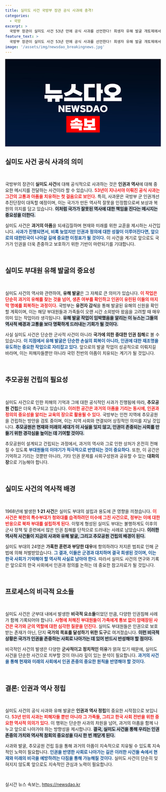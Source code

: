 ```yaml
---
title: 실미도 사건 국방부 장관 공식 사과에 충격!
categories:
  - 국방
excerpt: >
  국방부 장관이 실미도 사건 53년 만에 공식 사과를 선언한다! 희생자 유해 발굴 개토제에서 전해질 이 역사적 순간, 자세한 내용을 확인하세요!
feature_text: >
  국방부 장관이 실미도 사건 53년 만에 공식 사과를 선언한다! 희생자 유해 발굴 개토제에서 전해질 이 역사적 순간, 자세한 내용을 확인하세요!
image: '/assets/img/newsdao_breakingnews.jpg'
---
```


<p><img src="/assets/img/newsdao_breakingnews.jpg" alt="koreaapp 속보" /></p>

<h2 data-ke-size="size26">실미도 사건 공식 사과의 의미</h2>

<p data-ke-size="size16">&nbsp;</p>

<p>국방부의 장관이 <strong>실미도 사건</strong>에 대해 공식적으로 사과하는 것은 <strong>인권과 역사</strong>에 대해 중요한 메시지를 전달하는 사건이라 할 수 있습니다. <b><span style="color: #ee2323;">53년이 지나서야 이뤄진 공식 사과는 그간의 고통과 아픔을 치유하는 첫 걸음으로 보인다.</span></b> 특히, 사과문은 국방부 군 인권개선추진단장이 대독할 예정이며, 이는 국가가 만든 역사적 잘못을 인정함으로써 보상과 복원의 의지를 담고 있습니다. <b><span style="background-color: #21538527;">이처럼 국가가 잘못된 역사에 대한 책임을 진다는 메시지는 중요성을 더한다.</span></b> </p>

<p>실미도 사건은 <strong>과거의 아픔</strong>을 되새김질하며 현재와 미래를 위한 교훈을 제시하는 사건입니다. <b><span style="color: #1a5490;">사과가 진행되면서, 비록 늦었지만 인권과 정의에 대한 성찰이 이루어진다면, 앞으로의 대한민국이 나아갈 길에 중요한 이정표가 될 것이다.</span></b> 이 사건을 계기로 앞으로도 국가가 인권을 더욱 존중하고 보호하기 위한 기반이 마련되기를 기대합니다.</p>

<p data-ke-size="size16">&nbsp;</p>

<h2 data-ke-size="size26">실미도 부대원 유해 발굴의 중요성</h2>

<p data-ke-size="size16">&nbsp;</p>

<p>실미도 사건의 역사와 관련하여, <strong>유해 발굴</strong>은 그 자체로 큰 의미가 있습니다. <b><span style="color: #ee2323;">이 작업은 단순히 과거의 유해를 찾는 것을 넘어, 생존 여부를 확인하고 인권이 유린된 이들의 마지막 명예를 회복하는 과정이다.</span></b> 국방부는 <strong>유전자 감식</strong>을 통해 발굴된 유해의 신원을 확인할 계획이며, 이는 해당 부대원들과 가족들이 오랜 시간 소외받아 왔음을 고려할 때 매우 의미 있는 작업이라 생각됩니다. <b><span style="background-color: #21538527;">유해 발굴 작업이 임박했음을 알리는 이 뉴스는 그들의 역사적 배경과 고통을 보다 명확하게 드러내는 기회가 될 것이다.</span></b></p>

<p>사실 실미도 사건은 단순한 군사적 사건이 아니라 <strong>국가에 의한 중대한 인권 침해</strong>로 볼 수 있습니다. <b><span style="color: #1a5490;">이 지점에서 유해 발굴은 단순한 손실의 회복이 아니라, 인권에 대한 재조명을 유도하는 중요한 작업으로 자리잡고 있다.</span></b> 앞으로의 발굴 작업이 성공적으로 이뤄지길 바라며, 이는 피해자들뿐만 아니라 국민 전반의 아픔이 치유되는 계기가 될 것입니다.</p>

<p data-ke-size="size16">&nbsp;</p>

<h2 data-ke-size="size26">추모공원 건립의 필요성</h2>

<p data-ke-size="size16">&nbsp;</p>

<p>실미도 사건으로 인한 피해의 기억과 그에 대한 공식적인 사과가 진행됨에 따라, <strong>추모공원 건립</strong>은 더욱 촉구되고 있습니다. <b><span style="color: #ee2323;">이러한 공간은 과거의 아픔을 기리는 동시에, 인권과 정의의 중요성을 알리는 교육의 장으로 활용될 수 있다.</span></b> 국방부는 인천 지역에 추모공원을 건립하는 방안을 검토 중이며, 이는 지역 사회와 연결되어 상징적인 의미를 지닐 것입니다. <b><span style="background-color: #21538527;">추모공원은 현재와 미래의 세대가 이 사실을 잊지 않고, 인권이 존중되는 사회를 만들기 위한 경각심을 높이는 데 기여할 것이다.</span></b></p>

<p>추모공원이 설계되고 건립되는 과정에서, 과거의 역사와 그로 인한 상처가 온전히 전해질 수 있도록 <b><span style="color: #1a5490;">부대원들의 이야기가 적극적으로 반영되는 것이 중요하다.</span></b> 또한, 이 공간은 기억하고 기리는 것뿐만 아니라, 기타 인권 문제를 사회구성원과 공유할 수 있는 <strong>대화의 장</strong>으로 기능해야 합니다.</p>

<p data-ke-size="size16">&nbsp;</p>

<h2 data-ke-size="size26">실미도 사건의 역사적 배경</h2>

<p data-ke-size="size16">&nbsp;</p>

<p>1968년에 발생한 <strong>1·21 사건</strong>은 실미도 부대의 설립과 용도에 큰 영향을 끼쳤습니다. <b><span style="color: #ee2323;">이 사건은 북한의 특수부대가 청와대를 습격하려던 미수에 그친 사건으로, 정부는 이에 대한 반응으로 북파 부대를 설립하게 된다.</span></b> 이렇게 형성된 실미도 부대는 불행하게도 이후의 군사 정책 및 훈련에서 많은 인권 침해를 단적으로 드러내는 사례로 남았습니다. <b><span style="background-color: #21538527;">이러한 역사적 사건들이 지금의 사과와 유해 발굴, 그리고 추모공원 건립의 배경이 된다.</span></b></p>

<p>실미도 부대의 24명은 <strong>가혹한 훈련과 부당한 대우</strong>에 항의하려다 저지른 범죄로 인해 군법에 의해 처벌받았습니다. <b><span style="color: #1a5490;">그 결과, 이들은 군경과 대치하며 결국 희생된 것이며, 이는 한국 사회가 기억해야 할 역사적 사실로 남아야 한다.</span></b> 따라서 실미도 사건의 연구와 기록은 앞으로의 한국 사회에서 인권과 정의를 논하는 데 중요한 참고자료가 될 것입니다.</p>

<p data-ke-size="size16">&nbsp;</p>

<h2 data-ke-size="size26">프로세스의 비극적 요소들</h2>

<p data-ke-size="size16">&nbsp;</p>

<p>실미도 사건은 군부대 내에서 발생한 <strong>비극적 요소들</strong>이었던 만큼, 다양한 인권침해 사례가 함께 기록되어야 합니다. <b><span style="color: #ee2323;">사형에 처해진 부대원들이 가족에게 통보 없이 암매장된 사건은 국가와 군의 역할에 대한 심각한 질문을 던진다.</span></b> 실미도 부대원들은 인권으로 보호받는 존재가 아닌, 단지 <strong>국가의 목표를 달성하기 위한 도구</strong>로 여겨졌습니다. <b><span style="background-color: #21538527;">이런 비극적 상황은 국가가 인권을 존중하는 사회로 나아가는 데 있어 반드시 반성해야 할 점이다.</span></b></p>

<p>비극적인 사건의 발생은 다양한 <strong>군사적이고 정치적인 이유</strong>가 얽혀 있기 때문에, 실미도 사건을 단순한 사건으로 치부할 것이 아니라 깊이 있는 분석이 필요합니다. <b><span style="color: #1a5490;">과거의 사건을 통해 현재와 미래의 사회에서 인권 존중의 중요한 원칙을 반영해야 할 것이다.</span></b></p>

<p data-ke-size="size16">&nbsp;</p>

<h2 data-ke-size="size26">결론: 인권과 역사 정립</h2>

<p data-ke-size="size16">&nbsp;</p>

<p>실미도 사건의 공식 사과와 유해 발굴은 <strong>인권과 역사 정립</strong>의 중요한 시작점으로 보입니다. <b><span style="color: #ee2323;">53년 만의 사과는 피해자들 뿐만 아니라 그 가족들, 그리고 한국 사회 전반을 위한 중요한 역사적 의의가 있다.</span></b> 이 행위는 단순한 사과의 차원을 넘어, 과거의 아픔을 함께 나누고 앞으로 나아가야 하는 방향성을 제시합니다. <b><span style="background-color: #21538527;">결국, 실미도 사건을 통해 우리는 인권 존중의 가치와 역사적 참회의 중요성을 다시 한 번 깨닫게 된다.</span></b></p>

<p>사과와 발굴, 추모공원 건립 등을 통해 과거의 아픔이 지속적으로 치유될 수 있도록 지속적인 노력이 필요합니다. <b><span style="color: #1a5490;">인권을 반영한 사회로 나아가는 길은 이러한 사건들 속에서 현재와 미래의 비극을 예방하려는 다짐을 통해 가능해질 것이다.</span></b> 실미도 사건이 단순히 잊혀지지 않도록 앞으로도 지속적인 관심과 노력이 필요합니다.</p>

<p data-ke-size="size16">&nbsp;</p>
실시간 뉴스 속보는, <a href="https://newsdao.kr" rel="dofollow">https://newsdao.kr</a>


